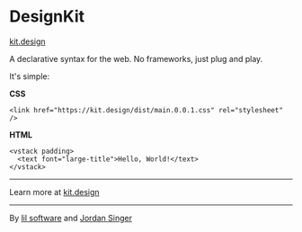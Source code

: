 # DesignKit

[kit.design](https://kit.design)

A declarative syntax for the web. No frameworks, just plug and play.

It's simple:

**CSS**

```
<link href="https://kit.design/dist/main.0.0.1.css" rel="stylesheet" />
```

**HTML**

```
<vstack padding>
  <text font="large-title">Hello, World!</text>
</vstack>
```

---

Learn more at [kit.design](https://kit.design)

---

By [lil software](https://lil.software) and [Jordan Singer](https://twitter.com/jsngr)

